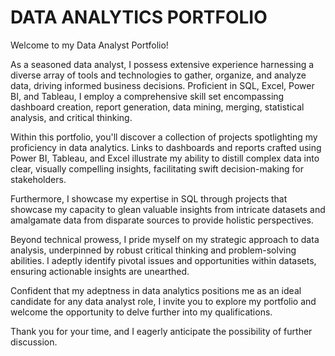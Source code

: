 # DATA ANALYTICS PORTFOLIO

Welcome to my Data Analyst Portfolio!

As a seasoned data analyst, I possess extensive experience harnessing a diverse array of tools and technologies to gather, organize, and analyze data, driving informed business decisions. Proficient in  SQL, Excel, Power BI, and Tableau, I employ a comprehensive skill set encompassing dashboard creation, report generation, data mining, merging, statistical analysis, and critical thinking.

Within this portfolio, you'll discover a collection of projects spotlighting my proficiency in data analytics. Links to dashboards and reports crafted using Power BI, Tableau, and Excel illustrate my ability to distill complex data into clear, visually compelling insights, facilitating swift decision-making for stakeholders.

Furthermore, I showcase my expertise in  SQL through projects that showcase my capacity to glean valuable insights from intricate datasets and amalgamate data from disparate sources to provide holistic perspectives.

Beyond technical prowess, I pride myself on my strategic approach to data analysis, underpinned by robust critical thinking and problem-solving abilities. I adeptly identify pivotal issues and opportunities within datasets, ensuring actionable insights are unearthed.

Confident that my adeptness in data analytics positions me as an ideal candidate for any data analyst role, I invite you to explore my portfolio and welcome the opportunity to delve further into my qualifications.

Thank you for your time, and I eagerly anticipate the possibility of further discussion.






